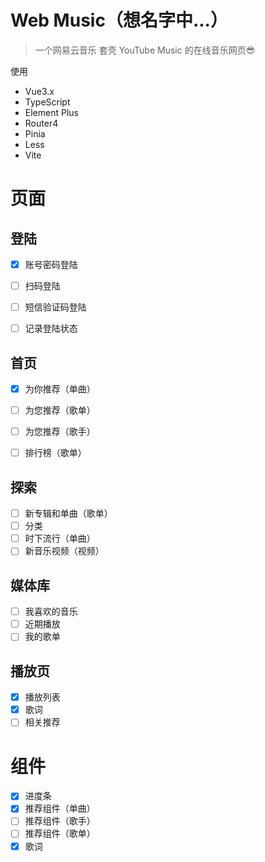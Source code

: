 # Web Music（想名字中...）
> 一个网易云音乐 套壳 YouTube Music 的在线音乐网页😎

使用

- Vue3.x
- TypeScript
- Element Plus
- Router4
- Pinia
- Less
- Vite

# 页面
## 登陆
- [x] 账号密码登陆
- [ ] 扫码登陆
- [ ] 短信验证码登陆
- [ ] 记录登陆状态


## 首页
- [x] 为你推荐（单曲）
- [ ] 为您推荐（歌单）
- [ ] 为您推荐（歌手）
- [ ] 排行榜（歌单）


## 探索
 - [ ] 新专辑和单曲（歌单）
 - [ ] 分类
 - [ ] 时下流行（单曲）
 - [ ] 新音乐视频（视频）

## 媒体库
 - [ ] 我喜欢的音乐
 - [ ] 近期播放
 - [ ] 我的歌单

## 播放页
- [x] 播放列表
- [x] 歌词
- [ ] 相关推荐

# 组件
- [x] 进度条
- [x] 推荐组件（单曲）
- [ ] 推荐组件（歌手）
- [ ] 推荐组件（歌单）
- [x] 歌词